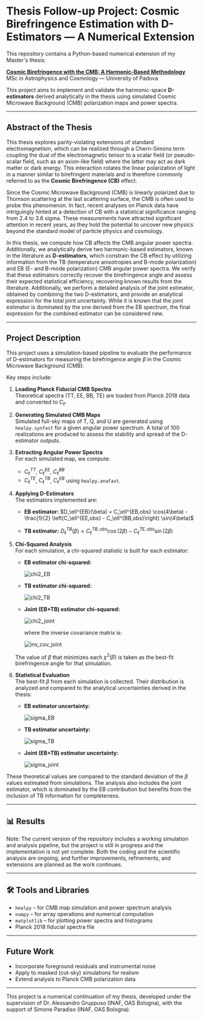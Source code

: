 # Thesis Follow-up Project: Cosmic Birefringence Estimation with D-Estimators — A Numerical Extension

This repository contains a Python-based numerical extension of my Master's thesis:

**[Cosmic Birefringence with the CMB: A Harmonic-Based Methodology](https://hdl.handle.net/20.500.12608/79648)**  
MSc in Astrophysics and Cosmology — University of Padova

This project aims to implement and validate the harmonic-space **D-estimators** derived analytically in the thesis using simulated Cosmic Microwave Background (CMB) polarization maps and power spectra.

---

## Abstract of the Thesis

This thesis explores parity-violating extensions of standard electromagnetism, which can be realized through a Chern-Simons term coupling the dual of the electromagnetic tensor to a scalar field (or pseudo-scalar field, such as an axion-like field) where the latter may act as dark matter or dark energy. This interaction rotates the linear polarization of light in a manner similar to birefringent materials and is therefore commonly referred to as the **Cosmic Birefringence (CB)** effect. 

Since the Cosmic Microwave Background (CMB) is linearly polarized due to Thomson scattering at the last scattering surface, the CMB is often used to probe this phenomenon. In fact, recent analyses on Planck data have intriguingly hinted at a detection of CB with a statistical significance ranging from 2.4 to 3.6 sigma. These measurements have attracted significant attention in recent years, as they hold the potential to uncover new physics beyond the standard model of particle physics and cosmology.

In this thesis, we compute how CB affects the CMB angular power spectra. Additionally, we analytically derive two harmonic-based estimators, known in the literature as **D-estimators**, which constrain the CB effect by utilizing information from the TB (temperature anisotropies and B-mode polarization) and EB (E- and B-mode polarization) CMB angular power spectra. We verify that these estimators correctly recover the birefringence angle and assess their expected statistical efficiency, recovering known results from the literature. Additionally, we perform a detailed analysis of the joint estimator, obtained by combining the two D-estimators, and provide an analytical expression for the total joint uncertainty. While it is known that the joint estimator is dominated by the one derived from the EB spectrum, the final expression for the combined estimator can be considered new.

---

## Project Description

This project uses a simulation-based pipeline to evaluate the performance of D-estimators for measuring the birefringence angle $\beta$ in the Cosmic Microwave Background (CMB).

Key steps include:

1. **Loading Planck Fiducial CMB Spectra**  
   Theoretical spectra (TT, EE, BB, TE) are loaded from Planck 2018 data and converted to $C_\ell$.

2. **Generating Simulated CMB Maps**  
   Simulated full-sky maps of T, Q, and U are generated using `healpy.synfast` for a given angular power spectrum. A total of 100 realizations are produced to assess the stability and spread of the D-estimator outputs.

3. **Extracting Angular Power Spectra**  
   For each simulated map, we compute:
   - $C_\ell^{TT}$, $C_\ell^{EE}$, $C_\ell^{BB}$
   - $C_\ell^{TE}$, $C_\ell^{TB}$, $C_\ell^{EB}$
   using `healpy.anafast`.

4. **Applying D-Estimators**  
   The estimators implemented are:

   - **EB estimator:**
     $D_\ell^{EB}(\beta) = C_\ell^{EB,obs} \cos(4\beta) - \frac{1}{2} \left(C_\ell^{EE,obs} - C_\ell^{BB,obs}\right) \sin(4\beta)$

   - **TB estimator:**
     $D_\ell^{TB}(\beta) = C_\ell^{TB,obs} \cos(2\beta) - C_\ell^{TE,obs} \sin(2\beta)$

5. **Chi-Squared Analysis**  
   For each simulation, a chi-squared statistic is built for each estimator:

   - **EB estimator chi-squared:**
     
     ![chi2_EB](https://quicklatex.com/cache3/c7/ql_b47a51677d24c8fc792739d77b01fcc7_l3.png)
     

   - **TB estimator chi-squared:**
     
     ![chi2_TB](https://quicklatex.com/cache3/62/ql_9433e46330631e5e94c26e78ec703962_l3.png)


   - **Joint (EB+TB) estimator chi-squared:**
  
     ![chi2_joint](https://quicklatex.com/cache3/ed/ql_37a9212a4c7ff9abb18efa968cf0cfed_l3.png)
  
     where the inverse covariance matrix is:
  
     ![inv_cov_joint](https://quicklatex.com/cache3/2f/ql_e4ae3dccd64fea944854e888f933e02f_l3.png)
 
   The value of $\beta$ that minimizes each $\chi^2(\beta)$ is taken as the best-fit birefringence angle for that simulation.

7. **Statistical Evaluation**  
   The best-fit $\beta$ from each simulation is collected. Their distribution is analyzed and compared to the analytical uncertainties derived in the thesis:

   - **EB estimator uncertainty:**

     ![sigma_EB](https://quicklatex.com/cache3/24/ql_bffd835dba55abf4829f19b03c8b6a24_l3.png)

   - **TB estimator uncertainty:**

     ![sigma_TB](https://quicklatex.com/cache3/3f/ql_ba401d580f9703dde360143da1eb623f_l3.png)
  
   - **Joint (EB+TB) estimator uncertainty:**

     ![sigma_joint](https://quicklatex.com/cache3/63/ql_0e706f67eba0ba3cc4291d310b398b63_l3.png)


  These theoretical values are compared to the standard deviation of the $\beta$ values estimated from simulations. The analysis also includes the joint estimator, which is dominated by the EB contribution but    benefits from the inclusion of TB information for completeness.


---

## 📊 Results

Note: The current version of the repository includes a working simulation and analysis pipeline, but the project is still in progress and the implementation is not yet complete. Both the coding and the scientific analysis are ongoing, and further improvements, refinements, and extensions are planned as the work continues. 

---

## 🛠 Tools and Libraries

- `healpy` – for CMB map simulation and power spectrum analysis
- `numpy` – for array operations and numerical computation
- `matplotlib` – for plotting power spectra and histograms
- Planck 2018 fiducial spectra file

---

## Future Work

- Incorporate foreground residuals and instrumental noise
- Apply to masked (cut-sky) simulations for realism
- Extend analysis to Planck CMB polarization data

---

This project is a numerical continuation of my thesis, developed under the supervision of Dr. Alessandro Gruppuso (INAF, OAS Bologna), with the support of Simone Paradiso (INAF, OAS Bologna).
